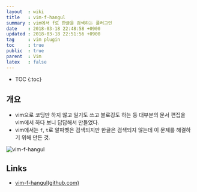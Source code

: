 ```yaml
---
layout  : wiki
title   : vim-f-hangul
summary : vim에서 f로 한글을 검색하는 플러그인
date    : 2018-03-18 22:48:58 +0900
updated : 2018-03-18 22:51:56 +0900
tag     : vim plugin
toc     : true
public  : true
parent  : Vim
latex   : false
---
```

* TOC
{:toc}

## 개요

* vim으로 코딩만 하지 않고 일기도 쓰고 블로깅도 하는 등 대부분의 문서 편집을 vim에서 하다 보니 답답해서 만들었다.
* vim에서는 `f`, `t`로 알파벳은 검색되지만 한글은 검색되지 않는데 이 문제를 해결하기 위해 만든 것.

![vim-f-hangul](https://user-images.githubusercontent.com/1855714/37564249-165161d4-2ad5-11e8-9b20-cc70d0df45a1.gif)

## Links

* [vim-f-hangul(github.com)](https://github.com/johngrib/vim-f-hangul)
